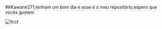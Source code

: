
##Kawane271,tenham um bom dia  e esse é o meu repositório,espero que vocês gostem 

![fccf](https://play.google.com/store/apps/details?id=com.riffsy.FBMGIFApp)
